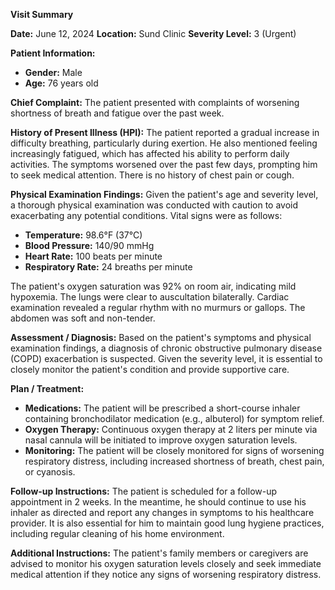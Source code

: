 **Visit Summary**

**Date:** June 12, 2024
**Location:** Sund Clinic
**Severity Level:** 3 (Urgent)

**Patient Information:**
- **Gender:** Male
- **Age:** 76 years old

**Chief Complaint:**
The patient presented with complaints of worsening shortness of breath and fatigue over the past week.

**History of Present Illness (HPI):**
The patient reported a gradual increase in difficulty breathing, particularly during exertion. He also mentioned feeling increasingly fatigued, which has affected his ability to perform daily activities. The symptoms worsened over the past few days, prompting him to seek medical attention. There is no history of chest pain or cough.

**Physical Examination Findings:**
Given the patient's age and severity level, a thorough physical examination was conducted with caution to avoid exacerbating any potential conditions. Vital signs were as follows:
- **Temperature:** 98.6°F (37°C)
- **Blood Pressure:** 140/90 mmHg
- **Heart Rate:** 100 beats per minute
- **Respiratory Rate:** 24 breaths per minute

The patient's oxygen saturation was 92% on room air, indicating mild hypoxemia. The lungs were clear to auscultation bilaterally. Cardiac examination revealed a regular rhythm with no murmurs or gallops. The abdomen was soft and non-tender.

**Assessment / Diagnosis:**
Based on the patient's symptoms and physical examination findings, a diagnosis of chronic obstructive pulmonary disease (COPD) exacerbation is suspected. Given the severity level, it is essential to closely monitor the patient's condition and provide supportive care.

**Plan / Treatment:**
- **Medications:** The patient will be prescribed a short-course inhaler containing bronchodilator medication (e.g., albuterol) for symptom relief.
- **Oxygen Therapy:** Continuous oxygen therapy at 2 liters per minute via nasal cannula will be initiated to improve oxygen saturation levels.
- **Monitoring:** The patient will be closely monitored for signs of worsening respiratory distress, including increased shortness of breath, chest pain, or cyanosis.

**Follow-up Instructions:**
The patient is scheduled for a follow-up appointment in 2 weeks. In the meantime, he should continue to use his inhaler as directed and report any changes in symptoms to his healthcare provider. It is also essential for him to maintain good lung hygiene practices, including regular cleaning of his home environment.

**Additional Instructions:**
The patient's family members or caregivers are advised to monitor his oxygen saturation levels closely and seek immediate medical attention if they notice any signs of worsening respiratory distress.